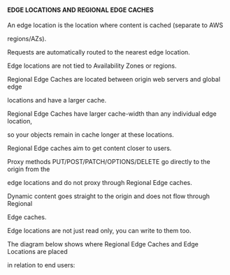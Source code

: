 #### EDGE LOCATIONS AND REGIONAL EDGE CACHES


An edge location is the location where content is cached (separate to AWS

regions/AZs).


Requests are automatically routed to the nearest edge location.


Edge locations are not tied to Availability Zones or regions.


Regional Edge Caches are located between origin web servers and global edge

locations and have a larger cache.


Regional Edge Caches have larger cache-width than any individual edge location,

so your objects remain in cache longer at these locations.


Regional Edge caches aim to get content closer to users.


Proxy methods PUT/POST/PATCH/OPTIONS/DELETE go directly to the origin from the

edge locations and do not proxy through Regional Edge caches.


Dynamic content goes straight to the origin and does not flow through Regional

Edge caches.


Edge locations are not just read only, you can write to them too.


The diagram below shows where Regional Edge Caches and Edge Locations are placed

in relation to end users:

